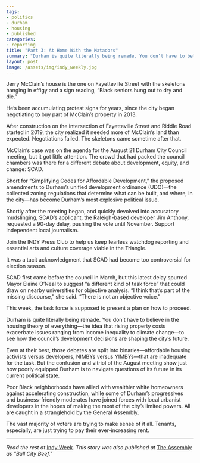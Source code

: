 ```yaml
---
tags:
- politics
- durham
- housing
- published
categories:
- reporting
title: "Part 3: At Home With the Matadors"
summary: "Durham is quite literally being remade. You don’t have to believe in the housing theory of everything to see how the council’s development decisions are shaping the city’s future."
layout: post
image: /assets/img/indy_weekly.jpg
---
```

Jerry McClain’s house is the one on Fayetteville Street with the skeletons hanging in effigy and a sign reading, “Black seniors hung out to dry and die.”

He’s been accumulating protest signs for years, since the city began negotiating to buy part of McClain’s property in 2013.

After construction on the intersection of Fayetteville  Street and Riddle Road started in 2019, the city realized it needed more of McClain’s land than expected. Negotiations failed. The skeletons came sometime after that. 

McClain’s case was on the agenda for the August 21 Durham City Council meeting, but it got little attention. The crowd that had packed the council chambers was there for a different debate about development, equity, and change: SCAD. 

Short for “Simplifying Codes for Affordable Development,” the proposed amendments to Durham’s unified development ordinance (UDO)—the collected zoning regulations that determine what can be built, and where, in the city—has become Durham’s most explosive political issue.

Shortly after the meeting began, and quickly devolved into accusatory mudslinging, SCAD’s applicant, the Raleigh-based developer Jim Anthony, requested a 90-day delay, pushing the vote until November. 
Support independent local journalism. 

Join the INDY Press Club to help us keep fearless watchdog reporting and essential arts and culture coverage viable in the Triangle.

It was a tacit acknowledgment that SCAD had become too controversial for election season. 

SCAD first came before the council in March, but this latest delay spurred Mayor Elaine O’Neal to suggest “a different kind of task force” that could draw on nearby universities for objective analysis. “I think that’s part of the missing discourse,” she said. “There is not an objective voice.”

This week, the task force is supposed to present a plan on how to proceed.

Durham is quite literally being remade. You don’t have to believe in the housing theory of everything—the idea that rising property costs exacerbate issues ranging from income inequality to climate change—to see how the council’s development decisions are shaping the city’s future.

Even at their best, those debates are split into binaries—affordable housing activists versus developers, NIMBYs versus YIMBYs—that are inadequate for the task. But the confusion and vitriol of the August meeting show just how poorly equipped Durham is to navigate questions of its future in its current political state. 

Poor Black neighborhoods have allied with wealthier white homeowners against accelerating construction, while some of Durham’s progressives and business-friendly moderates have joined forces with local urbanist developers in the hopes of making the most of the city’s limited powers. All are caught in a stranglehold by the General Assembly.

The vast majority of voters are trying to make sense of it all. Tenants, especially, are just trying to pay their ever-increasing rent. 

---
_Read the rest at_ [Indy Week](https://indyweek.com/news/durham/at-home-with-the-matadors-durhams-housing-crisis-scad-and-their-impacts-on-the-upcoming-election/)_. This story was also published at_ [The Assembly](https://www.theassemblync.com/politics/elections/durham-scad-affordable-housing-election/) _as "Bull City Beef."_

